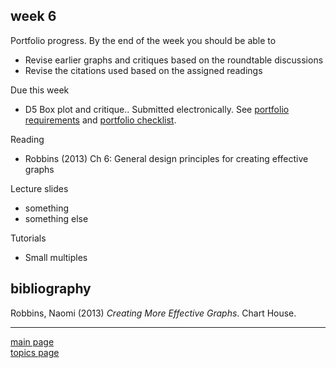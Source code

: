 
week 6
------

Portfolio progress. By the end of the week you should be able to

-   Revise earlier graphs and critiques based on the roundtable discussions
-   Revise the citations used based on the assigned readings

Due this week

-   D5 Box plot and critique.. Submitted electronically. See [portfolio requirements](folio-01_portfolio-requirements.md) and [portfolio checklist](folio-02_portfolio-checklist.pdf).

Reading

-   Robbins (2013) Ch 6: General design principles for creating effective graphs

Lecture slides

-   something
-   something else

Tutorials

-   Small multiples

bibliography
------------

Robbins, Naomi (2013) *Creating More Effective Graphs*. Chart House.

------------------------------------------------------------------------

[main page](../README.md)<br> [topics page](../README-by-topic.md)
